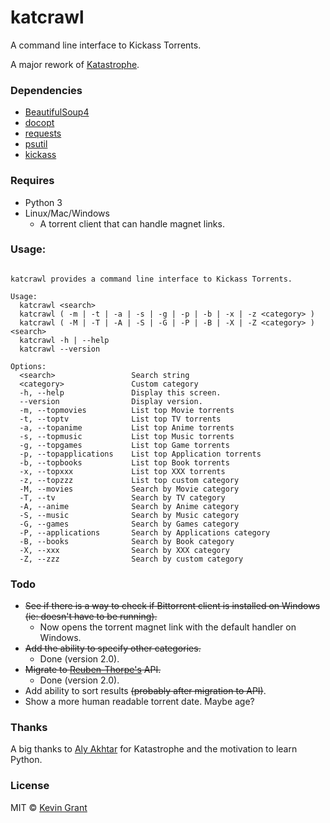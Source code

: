 # katcrawl
A command line interface to Kickass Torrents.

A major rework of [Katastrophe](https://github.com/alyakhtar/Katastrophe).

### Dependencies

* [BeautifulSoup4](https://pypi.python.org/pypi/beautifulsoup4)
* [docopt](https://github.com/docopt/docopt)
* [requests](https://pypi.python.org/pypi/requests)
* [psutil](https://pypi.python.org/pypi/psutil/4.3.0)
* [kickass](https://github.com/Reuben-Thorpe/kickass)

### Requires
* Python 3
* Linux/Mac/Windows
  - A torrent client that can handle magnet links.

### Usage:
```katcrawl

katcrawl provides a command line interface to Kickass Torrents.

Usage:
  katcrawl <search>
  katcrawl ( -m | -t | -a | -s | -g | -p | -b | -x | -z <category> )
  katcrawl ( -M | -T | -A | -S | -G | -P | -B | -X | -Z <category> ) <search>
  katcrawl -h | --help
  katcrawl --version

Options:
  <search>                 Search string
  <category>               Custom category
  -h, --help               Display this screen.
  --version                Display version.
  -m, --topmovies          List top Movie torrents
  -t, --toptv              List top TV torrents
  -a, --topanime           List top Anime torrents
  -s, --topmusic           List top Music torrents
  -g, --topgames           List top Game torrents
  -p, --topapplications    List top Application torrents
  -b, --topbooks           List top Book torrents
  -x, --topxxx             List top XXX torrents
  -z, --topzzz             List top custom category
  -M, --movies             Search by Movie category
  -T, --tv                 Search by TV category
  -A, --anime              Search by Anime category
  -S, --music              Search by Music category
  -G, --games              Search by Games category
  -P, --applications       Search by Applications category
  -B, --books              Search by Book category
  -X, --xxx                Search by XXX category
  -Z, --zzz                Search by custom category
```

### Todo
* ~~See if there is a way to check if Bittorrent client is installed on Windows (ie: doesn't have to be running).~~
  * Now opens the torrent magnet link with the default handler on Windows.
* ~~Add the ability to specify other categories.~~
  * Done (version 2.0).
* ~~Migrate to [Reuben-Thorpe's](https://github.com/Reuben-Thorpe) API.~~
  * Done (version 2.0).
* Add ability to sort results ~~(probably after migration to API)~~.
* Show a more human readable torrent date. Maybe age?

### Thanks
A big thanks to [Aly Akhtar](https://github.com/alyakhtar) for Katastrophe and the motivation to learn Python.

### License

MIT © [Kevin Grant](https://github.com/wedwabbit/katcrawl/blob/master/LICENSE.html)
